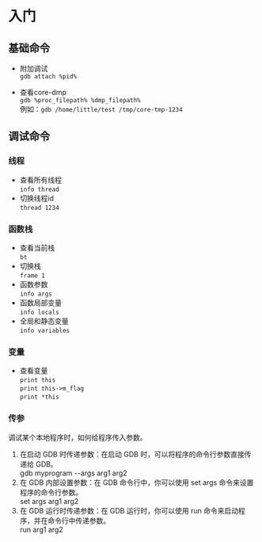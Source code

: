 # 入门

## 基础命令
* 附加调试  
`gdb attach %pid%`

* 查看core-dmp  
`gdb %proc_filepath% %dmp_filepath%`  
例如：`gdb /home/little/test /tmp/core-tmp-1234`

## 调试命令
### 线程
* 查看所有线程  
  `info thread`
* 切换线程id  
  `thread 1234`

### 函数栈
* 查看当前栈  
  `bt`
* 切换栈  
  `frame 1`
* 函数参数  
  `info args`
* 函数局部变量  
  `info locals`
* 全局和静态变量  
  `info variables`

### 变量
* 查看变量  
`print this`  
`print this->m_flag`  
`print *this`  

### 传参
调试某个本地程序时，如何给程序传入参数。
1. 在启动 GDB 时传递参数：在启动 GDB 时，可以将程序的命令行参数直接传递给 GDB。  
   gdb myprogram --args arg1 arg2
2. 在 GDB 内部设置参数：在 GDB 命令行中，你可以使用 set args 命令来设置程序的命令行参数。  
   set args arg1 arg2
3. 在 GDB 运行时传递参数：在 GDB 运行时，你可以使用 run 命令来启动程序，并在命令行中传递参数。  
   run arg1 arg2